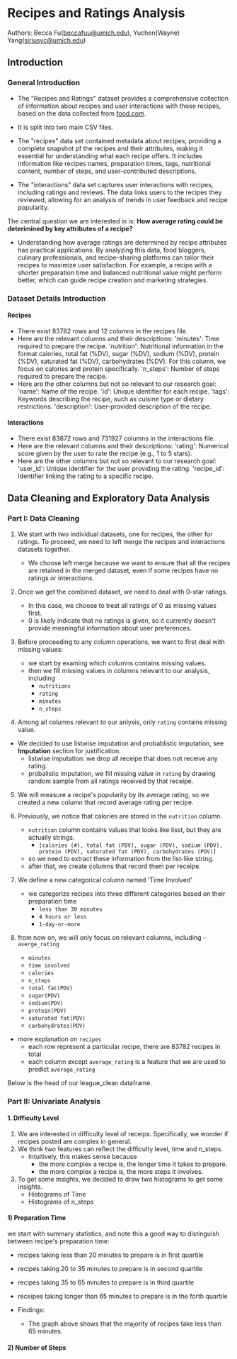 # Recipes and Ratings Analysis
Authors: Becca Fu(beccafuu@umich.edu), Yuchen(Wayne) Yang(siriusyc@umich.edu)

## Introduction
### General Introduction

- The "Recipes and Ratings" dataset provides a comprehensive collection of information about recipes and user interactions with those recipes, based on the data collected from [food.com](https://www.food.com).

- It is split into two main CSV files.

- The "recipes" data set contained metadata about recipes, providing a complete snapshot pf the recipes and their attributes, making it essential for understanding what each recipe offers. It includes information like recipes names, preparation times, tags, nutritional content, number of steps, and user-contributed descriptions.

- The "interactions" data set captures user interactions with recipes, including ratings and reviews. The data links users to the recipes they reviewed, allowing for an analysis of trends in user feedback and recipe popularity.

The central question we are interested in is: **How average rating could be deterimined by key attributes of a recipe?**

- Understanding how average ratings are determined by recipe attributes has practical applications. By analyzing this data, food bloggers, culinary professionals, and recipe-sharing platforms can tailor their recipes to maximize user satisfaction. For example, a recipe with a shorter preparation time and balanced nutritional value might perform better, which can guide recipe creation and marketing strategies.


### Dataset Details Introduction
#### Recipes
- There exist 83782 rows and 12 columns in the recipes file.
- Here are the relevant columns and their descriptions:
'minutes': Time required to prepare the recipe.
'nutrition': Nutritional information in the format calories, total fat (%DV), sugar (%DV), sodium (%DV), protein (%DV), saturated fat (%DV), carbohydrates (%DV). For this column, we focus on calories and protein specifically.
'n_steps': Number of steps required to prepare the recipe.
- Here are the other columns but not so relevant to our research goal:
'name': Name of the recipe.
'id': Unique identifier for each recipe.
'tags': Keywords describing the recipe, such as cuisine type or dietary restrictions.
'description': User-provided description of the recipe.

#### Interactions
- There exist 83872 rows and 731927 columns in the interactions file.
- Here are the relevant columns and their descriptions:
'rating': Numerical score given by the user to rate the recipe (e.g., 1 to 5 stars).
- Here are the other columns but not so relevant to our research goal:
'user_id': Unique identifier for the user providing the rating.
'recipe_id': Identifier linking the rating to a specific recipe.


## Data Cleaning and Exploratory Data Analysis
### Part I: Data Cleaning
1. We start with two individual datasets, one for recipes, the other for ratings. To proceed, we need to left merge the recipes and interactions datasets together.
   - We choose left merge because we want to ensure that all the recipes are retained in the merged dataset, even if some recipes have no ratings or interactions.

2. Once we get the combined dataset, we need to deal with 0-star ratings.
   - In this case, we choose to treat all ratings of 0 as missing values first.
   - 0 is likely indicate that no ratings is given, so it currently doesn't provide meaningful information about user preferences.
     
3. Before proceeding to any column operations, we want to first deal with missing values:
   - we start by examing which columns contains missing values.
   - then we fill missing values in columns relevant to our analysis, including
     - `nutritions`
     - `rating`
     - `minutes`
     - `n_steps`

4. Among all columns relevant to our anlysis, only `rating` contains missing value.
- We decided to use listwise imputation and probablistic imputation, see $\textbf{Imputation}$ section for justification.
  - listwise imputation: we drop all receipe that does not receive any rating.
  - probalistic imputation, we fill missing value in `rating` by drawing random sample from all ratings received by that receipe.

5. We will measure a recipe's popularity by its average rating, so we created a new column that record average rating per recipe.
   
6. Previously, we notice that calories are stored in the `nutrition` column.
   - `nutrition` column contains values that looks like lisst, but they are actually strings.
     - `[calories (#), total fat (PDV), sugar (PDV), sodium (PDV), protein (PDV), saturated fat (PDV), carbohydrates (PDV)]`
   - so we need to extract these information from the list-like string.
   - after that, we create columns that record them per receipe.
  
7. We define a new categorical column named 'Time Involved'
   - we categorize recipes into three different categories based on their preparation time
     - `less than 30 minutes`
     - `4 hours or less`
     - `1-day-or-more`

8. from now on, we will only focus on relevant columns, including
   -`averge_rating`
   - `minutes`
   - `time involved`
   - `calories`
   - `n_steps`
   - `total fat(PDV)`
   - `sugar(PDV)`
   - `sodium(PDV)`
   - `protein(PDV)`
   - `saturated fat(PDV)`
   - `carbohydrates(PDV)`

- more explanation on `recipes`
  - each row represent a particular recipe, there are 83782 recipes in total
  - each column except `average_rating` is a feature that we are used to predict `average_rating`

Below is the head of our league_clean dataframe.



### Part II: Univariate Analysis
#### 1. Difficulty Level
1. We are interested in difficulty level of receips. Specifically, we wonder if recipes posted are complex in general.
2. We think two features can reflect the difficulty level, time and n_steps.
   - Intuitively, this makes sense because
     - the more complex a recipe is, the longer time it takes to prepare.
     - the more complex a recipe is, the more steps it involves.
4. To get some insights, we decided to draw two histograms to get some insights.
   - Histograms of Time
   - Histograms of n_steps

#### 1) Preparation Time
we start with summary statistics, and note this a good way to distinguish between recipe's preparation time:
 - recipes taking less than 20 minutes to prepare is in first quartile
 - recipes taking 20 to 35  minutes to prepare is in second quartile
 - recipes taking 35 to 65 minutes to prepare is in third quartile
 - receipes taking longer than 65 minutes to prepare is in the forth quartile

- Findings:
  - The graph above shows that the majority of recipes take less than 65 minutes.

#### 2) Number of Steps


